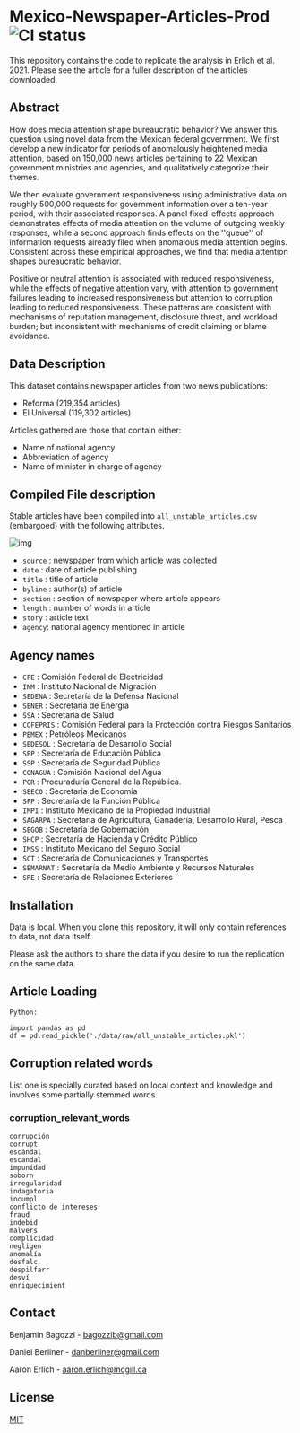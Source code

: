 # Mexico-Newspaper-Articles-Prod![CI status](https://img.shields.io/badge/build-passing-brightgreen.svg)
This repository contains the code to replicate the analysis in Erlich et al. 2021. Please see the article for a fuller description of the articles downloaded. 

## Abstract
How does media attention shape bureaucratic behavior? We answer this question using novel data from the Mexican federal government. We first develop a new indicator for periods of anomalously heightened media attention, based on 150,000 news articles pertaining to 22 Mexican government ministries and agencies, and qualitatively categorize their themes.

We then evaluate government responsiveness using administrative data on roughly 500,000 requests for government information over a ten-year period, with their associated responses. A panel fixed-effects approach demonstrates effects of media attention on the volume of outgoing weekly responses, while a second approach finds effects on the ''queue'' of information requests already filed when anomalous media attention begins. Consistent across these empirical approaches, we find that media attention shapes bureaucratic behavior. 

Positive or neutral attention is associated with reduced responsiveness, while the effects of negative attention vary, with attention to government failures leading to increased responsiveness but attention to corruption leading to reduced responsiveness. These patterns are consistent with mechanisms of reputation management, disclosure threat, and workload burden; but inconsistent with mechanisms of credit claiming or blame avoidance.


## Data Description
This dataset contains newspaper articles from two news publications: 
- Reforma (219,354 articles)
- El Universal (119,302 articles)


Articles gathered are those that contain either:
- Name of national agency
- Abbreviation of agency
- Name of minister in charge of agency


## Compiled File description
Stable articles have been compiled into `all_unstable_articles.csv` (embargoed) with the following attributes.

![img](https://i.imgur.com/c6iyjmj.png)
- `source` : newspaper from which article was collected
- `date` : date of article publishing
- `title` : title of article
- `byline` : author(s) of article
- `section` : section of newspaper where article appears
- `length` : number of words in article
- `story` : article text
- `agency`: national agency mentioned in article

## Agency names
- `CFE` : Comisión Federal de Electricidad
- `INM` : Instituto Nacional de Migración
- `SEDENA` : Secretaría de la Defensa Nacional
- `SENER` : Secretaría de Energía
- `SSA` : Secretaría de Salud
- `COFEPRIS` : Comisión Federal para la Protección contra Riesgos Sanitarios
- `PEMEX` : Petróleos Mexicanos
- `SEDESOL` : Secretaría de Desarrollo Social
- `SEP` : Secretaría de Educación Pública
- `SSP` : Secretaría de Seguridad Pública
- `CONAGUA` : Comisión Nacional del Agua
- `PGR` : Procuraduría General de la República.
- `SEECO` : Secretaría de Economía
- `SFP` : Secretaría de la Función Pública
- `IMPI` : Instituto Mexicano de la Propiedad Industrial
- `SAGARPA` : Secretaría de Agricultura, Ganadería, Desarrollo Rural, Pesca
- `SEGOB` : Secretaría de Gobernación
- `SHCP` : Secretaría de Hacienda y Crédito Público
- `IMSS` : Instituto Mexicano del Seguro Social
- `SCT` : Secretaría de Comunicaciones y Transportes
- `SEMARNAT` : Secretaría de Medio Ambiente y Recursos Naturales
- `SRE` : Secretaría de Relaciones Exteriores

## Installation
Data is local. When you clone this repository, it will only contain references to data, not data itself.

Please ask the authors to share the data if you desire to run the replication on the same data. 

## Article Loading
```
Python:

import pandas as pd
df = pd.read_pickle('./data/raw/all_unstable_articles.pkl')
```

## Corruption related words
List one is specially curated based on local context and knowledge and involves some partially stemmed words.
### corruption_relevant_words
```
corrupción
corrupt
escándal
escandal
impunidad
soborn
irregularidad
indagatoria
incumpl
conflicto de intereses
fraud
indebid
malvers
complicidad
negligen
anomalía
desfalc
despilfarr
desví
enriquecimient
```



## Contact
Benjamin Bagozzi - [bagozzib@gmail.com](mailto:bagozzib@gmail.com)

Daniel Berliner - [danberliner@gmail.com](mailto:danberliner@gmail.com)

Aaron Erlich - [aaron.erlich@mcgill.ca](mailto:aaron.erlich@mcgill.ca)


## License
[MIT](https://choosealicense.com/licenses/mit/)
